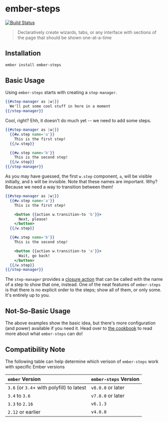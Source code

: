 # ember-steps

[![Build Status](https://travis-ci.org/alexlafroscia/ember-steps.svg?branch=master)](https://travis-ci.org/alexlafroscia/ember-steps)

> Declaratively create wizards, tabs, or any interface with sections of the page that should be shown one-at-a-time

## Installation

```bash
ember install ember-steps
```

## Basic Usage

Using `ember-steps` starts with creating a `step-manager`.

```handlebars
{{#step-manager as |w|}}
  We'll put some cool stuff in here in a moment
{{/step-manager}}
```

Cool, right? Ehh, it doesn't do much yet -- we need to add some steps.

```handlebars
{{#step-manager as |w|}}
  {{#w.step name='a'}}
    This is the first step!
  {{/w.step}}

  {{#w.step name='b'}}
    This is the second step!
  {{/w.step}}
{{/step-manager}}
```

As you may have guessed, the first `w.step` component, `a`, will be visible initially, and `b` will be invisible. Note that these names are important. Why? Because we need a way to transition between them!

```handlebars
{{#step-manager as |w|}}
  {{#w.step name='a'}}
    This is the first step!

    <button {{action w.transition-to 'b'}}>
      Next, please!
    </button>
  {{/w.step}}

  {{#w.step name='b'}}
    This is the second step!

    <button {{action w.transition-to 'a'}}>
      Wait, go back!
    </button>
  {{/w.step}}
{{/step-manager}}
```

The `step-manager` provides a [closure action][ember-closure-actions] that can be called with the name of a step to show that one, instead. One of the neat features of `ember-steps` is that there is no explicit order to the steps; show all of them, or only some. It's entirely up to you.

## Not-So-Basic Usage

The above examples show the basic idea, but there's more configuration (and power) available if you need it. Head over to [the cookbook][cookbook] to read more about what `ember-steps` can do!

## Compatibility Note

The following table can help determine which verison of `ember-steps` work with specific Ember versions

| `ember` Version                           | `ember-steps` Version |
| :---------------------------------------- | :-------------------- |
| `3.6` (or `3.4`+ with polyfill) to latest | `v8.0.0` or later     |
| `3.4` to `3.6`                            | `v7.0.0` or later     |
| `3.3` to `2.16`                           | `v6.1.3`              |
| `2.12` or earlier                         | `v4.0.0`              |

[ember-closure-actions]: https://guides.emberjs.com/v3.17.0/components/component-state-and-actions/
[cookbook]: https://alexlafroscia.github.io/ember-steps/docs/cookbook
[hash-helper]: http://emberjs.com/blog/2016/01/15/ember-2-3-released.html#toc_hash-helper

